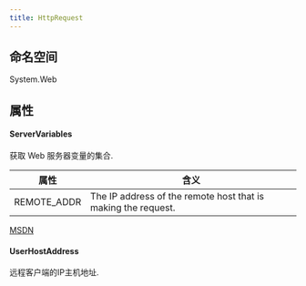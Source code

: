 ```yaml
---
title: HttpRequest
---
```


## 命名空间

System.Web

## 属性

#### ServerVariables

获取 Web 服务器变量的集合.

属性|含义
---|---
REMOTE_ADDR|The IP address of the remote host that is making the request.

[MSDN](https://docs.microsoft.com/en-us/previous-versions/iis/6.0-sdk/ms524602(v=vs.90)?redirectedfrom=MSDN)

#### UserHostAddress

远程客户端的IP主机地址.
